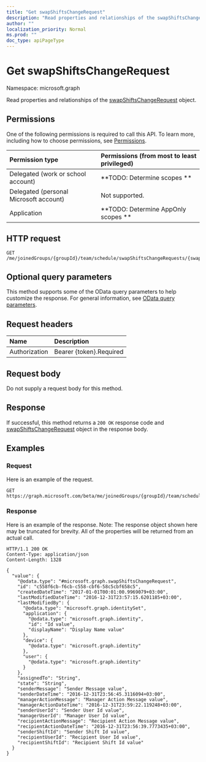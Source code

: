```yaml
---
title: "Get swapShiftsChangeRequest"
description: "Read properties and relationships of the swapShiftsChangeRequest object."
author: ""
localization_priority: Normal
ms.prod: ""
doc_type: apiPageType
---
```


# Get swapShiftsChangeRequest

Namespace: microsoft.graph

Read properties and relationships of the [swapShiftsChangeRequest](../resources/swapshiftschangerequest.md) object.

## Permissions
One of the following permissions is required to call this API. To learn more, including how to choose permissions, see [Permissions](/concepts/permissions-reference.md).

|Permission type|Permissions (from most to least privileged)|
|:---|:---|
|Delegated (work or school account)|**TODO: Determine scopes **|
|Delegated (personal Microsoft account)|Not supported.|
|Application|**TODO: Determine AppOnly scopes **|

## HTTP request
<!-- {
  "blockType": "ignored"
}
-->
``` http
GET /me/joinedGroups/{groupId}/team/schedule/swapShiftsChangeRequests/{swapShiftsChangeRequestId}
```

## Optional query parameters
This method supports some of the OData query parameters to help customize the response. For general information, see [OData query parameters](/graph/query-parameters).

## Request headers
|Name|Description|
|:---|:---|
|Authorization|Bearer {token}.Required|

## Request body
Do not supply a request body for this method.

## Response
If successful, this method returns a `200 OK` response code and [swapShiftsChangeRequest](../resources/swapshiftschangerequest.md) object in the response body.

## Examples

### Request
Here is an example of the request.
<!-- {
  "blockType": "request",
  "name": "get_swapshiftschangerequest"
}
-->
``` http
GET https://graph.microsoft.com/beta/me/joinedGroups/{groupId}/team/schedule/swapShiftsChangeRequests/{swapShiftsChangeRequestId}
```

### Response
Here is an example of the response. Note: The response object shown here may be truncated for brevity. All of the properties will be returned from an actual call.
<!-- {
  "blockType": "response",
  "truncated": true,
  "@odata.type": "microsoft.graph.swapShiftsChangeRequest"
}
-->
``` http
HTTP/1.1 200 OK
Content-Type: application/json
Content-Length: 1328

{
  "value": {
    "@odata.type": "#microsoft.graph.swapShiftsChangeRequest",
    "id": "c558f6cb-f6cb-c558-cbf6-58c5cbf658c5",
    "createdDateTime": "2017-01-01T00:01:00.9969079+03:00",
    "lastModifiedDateTime": "2016-12-31T23:57:15.6201185+03:00",
    "lastModifiedBy": {
      "@odata.type": "microsoft.graph.identitySet",
      "application": {
        "@odata.type": "microsoft.graph.identity",
        "id": "Id value",
        "displayName": "Display Name value"
      },
      "device": {
        "@odata.type": "microsoft.graph.identity"
      },
      "user": {
        "@odata.type": "microsoft.graph.identity"
      }
    },
    "assignedTo": "String",
    "state": "String",
    "senderMessage": "Sender Message value",
    "senderDateTime": "2016-12-31T23:56:45.3116094+03:00",
    "managerActionMessage": "Manager Action Message value",
    "managerActionDateTime": "2016-12-31T23:59:22.119248+03:00",
    "senderUserId": "Sender User Id value",
    "managerUserId": "Manager User Id value",
    "recipientActionMessage": "Recipient Action Message value",
    "recipientActionDateTime": "2016-12-31T23:56:39.7773435+03:00",
    "senderShiftId": "Sender Shift Id value",
    "recipientUserId": "Recipient User Id value",
    "recipientShiftId": "Recipient Shift Id value"
  }
}
```

